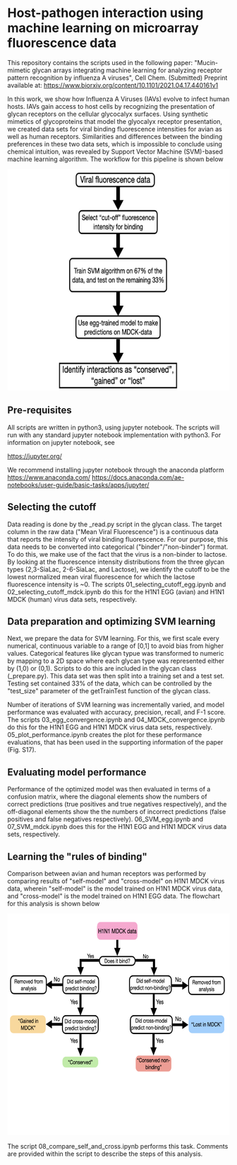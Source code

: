# Host-pathogen interaction using machine learning on microarray fluorescence data

This repository contains the scripts used in the following paper:
"Mucin-mimetic glycan arrays integrating machine learning for analyzing receptor pattern recognition by influenza A viruses", Cell Chem. (Submitted)
Preprint available at: https://www.biorxiv.org/content/10.1101/2021.04.17.440161v1

In this work, we show how Influenza A Viruses (IAVs) evolve to infect human hosts. IAVs gain access to host cells by recognizing the presentation of glycan receptors on the cellular glycocalyx surfaces. Using synthetic mimetics of glycoproteins that model the glyocalyx receptor presentation, we created data sets for viral binding fluorescence intensities for avian as well as human receptors. Similarities and differences between the binding preferences in these two data sets, which is impossible to conclude using chemical intuition, was revealed by Support Vector Machine (SVM)-based machine learning algorithm. The workflow for this pipeline is shown below

<p align="center">
    <img src="https://github.com/SingharoyLab/H1N1_host_interaction/blob/master/Workflow.jpeg" width="668" height="501">
</p>

## Pre-requisites

All scripts are written in python3, using jupyter notebook. The scripts will run with any standard jupyter notebook implementation with python3. For information on jupyter notebook, 
see 

https://jupyter.org/

We recommend installing jupyter notebook through the anaconda platform
https://www.anaconda.com/
https://docs.anaconda.com/ae-notebooks/user-guide/basic-tasks/apps/jupyter/

## Selecting the cutoff

Data reading is done by the _read.py script in the glycan class. The target column in the raw data ("Mean Viral Fluorescence") is a continuous data that reports the intensity of viral binding fluorescence. For our purpose, this data needs to be converted into categorical ("binder"/"non-binder") format. To do this, we make use of the fact that the virus is a non-binder to lactose. By looking at the fluorescence intensity distributions from the three glycan types (2,3-SiaLac, 2-6-SiaLac, and Lactose), we identify the cutoff to be the lowest normalized mean viral fluorescence for which the lactose fluorescence intensity is ~0. The scripts 01_selecting_cutoff_egg.ipynb and 02_selecting_cutoff_mdck.ipynb do this for the H1N1 EGG (avian) and H1N1 MDCK (human) virus data sets, respectively.
    
## Data preparation and optimizing SVM learning

Next, we prepare the data for SVM learning. For this, we first scale every numerical, continuous variable to a range of [0,1] to avoid bias from higher values. Categorical features like glycan typue was transformed to numeric by mapping to a 2D space where each glycan type was represented either by (1,0) or (0,1). Scripts to do this are included in the glycan class (_prepare.py). This data set was then split into a training set and a test set. Testing set contained 33% of the data, which can be controlled by the "test_size" parameter of the getTrainTest function of the glycan class. 

Number of iterations of SVM learning was incrementally varied, and model performance was evaluated with accuracy, precision, recall, and F-1 score. The scripts 03_egg_convergence.ipynb and 04_MDCK_convergence.ipynb do this for the H1N1 EGG and H1N1 MDCK virus data sets, respectively. 05_plot_performance.ipynb creates the plot for these performance evaluations, that has been used in the supporting information of the paper (Fig. S17).

## Evaluating model performance

Performance of the optimized model was then evaluated in terms of a confusion matrix, where the diagonal elements show the numbers of correct predictions (true positives and true negatives respectively), and the off-diagonal elements show the the numbers of incorrect predictions (false positives and false negatives respectively). 06_SVM_egg.ipynb and 07_SVM_mdck.ipynb does this for the H1N1 EGG and H1N1 MDCK virus data sets, respectively.

## Learning the "rules of binding"

Comparison between avian and human receptors was performed by comparing results of "self-model" and "cross-model" on H1N1 MDCK virus data, wherein "self-model" is the model trained on H1N1 MDCK virus data, and "cross-model" is the model trained on H1N1 EGG data. The flowchart for this analysis is shown below

<p align="center">
    <img src="https://github.com/SingharoyLab/H1N1_host_interaction/blob/master/Flowchart.jpeg" width="668" height="501">
</p>

The script 08_compare_self_and_cross.ipynb performs this task. Comments are provided within the script to describe the steps of this analysis.
 
